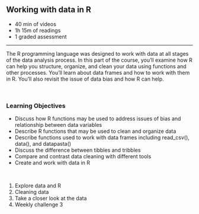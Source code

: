 ## Working with data in R

- 40 min of videos
- 1h 15m of readings
- 1 graded assessment

<hr>

The R programming language was designed to work with data at all stages of the data analysis process. In this part of the course, you’ll examine how R can help you structure, organize, and clean your data using functions and other processes. You’ll learn about data frames and how to work with them in R. You’ll also revisit the issue of data bias and how R can help.

<br>

### Learning Objectives

- Discuss how R functions may be used to address issues of bias and relationship between data variables
- Describe R functions that may be used to clean and organize data
- Describe functions used to work with data frames including read_csv(), data(), and datapasta()
- Discuss the difference between tibbles and tribbles
- Compare and contrast data cleaning with different tools
- Create and work with data in R

<br>

1. Explore data and R
2. Cleaning data
3. Take a closer look at the data
4. Weekly challenge 3
